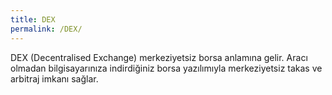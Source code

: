 ```yaml
---
title: DEX
permalink: /DEX/
---
```


DEX (Decentralised Exchange) merkeziyetsiz borsa anlamına gelir. Aracı olmadan bilgisayarınıza indirdiğiniz borsa yazılımıyla merkeziyetsiz takas ve arbitraj imkanı sağlar.
